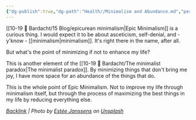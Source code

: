 ```yaml
---
{"dg-publish":true,"dg-path":"Health//Minimalism and Abundance.md","permalink":"/health//minimalism-and-abundance/","title":"minimalism and abundance","noteIcon":"","created":"2023-07-10T11:18:40","updated":"2023-07-16T21:14:01.595-04:00"}
---
```





[[10-19 💢 Bardacht/15 Blog/epicurean minimalism\|Epic Minimalism]] is a curious thing. I would expect it to be about asceticism, self-denial, and - y'know - [[minimalism\|minimalism]]. It's right there in the name, after all. 

But what's the point of minimizing if not to enhance my life? 

This is another element of the [[10-19 💢 Bardacht/The minimalist paradox\|The minimalist paradox]]. By minimizing things that don't bring me joy, I have more space for an abundance of the things that do.

This is the whole point of Epic Minimalism. Not to improve my life through minimalism itself, but through the process of maximizing the best things in my life by reducing everything else.





*[Backlink](https://unsplash.com/photos/0r3GWjxTr3g) | Photo by [Estée Janssens](https://unsplash.com/@esteejanssens?utm_source=Obsidian%20Image%20Inserter%20Plugin&utm_medium=referral) on [Unsplash](https://unsplash.com/?utm_source=Obsidian%20Image%20Inserter%20Plugin&utm_medium=referral)*
